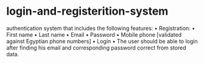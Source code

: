 # login-and-registerition-system
authentication system that includes the following features: • Registration: • First name • Last name • Email • Password • Mobile phone [validated against Egyptian phone numbers] • Login • The user should be able to login after finding his email and corresponding password correct from stored data.
